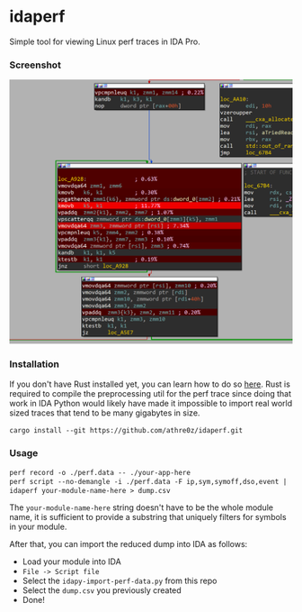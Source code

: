 idaperf
=======

Simple tool for viewing Linux perf traces in IDA Pro.

### Screenshot
![Screenshot][screenshot]

### Installation

If you don't have Rust installed yet, you can learn how to do so [here][rustup].
Rust is required to compile the preprocessing util for the perf trace since
doing that work in IDA Python would likely have made it impossible to import
real world sized traces that tend to be many gigabytes in size.

```shell
cargo install --git https://github.com/athre0z/idaperf.git
```

### Usage

```shell
perf record -o ./perf.data -- ./your-app-here
perf script --no-demangle -i ./perf.data -F ip,sym,symoff,dso,event | idaperf your-module-name-here > dump.csv
```

The `your-module-name-here` string doesn't have to be the whole module name,
it is sufficient to provide a substring that uniquely filters for symbols
in your module.

After that, you can import the reduced dump into IDA as follows:
- Load your module into IDA
- `File -> Script file`
- Select the `idapy-import-perf-data.py` from this repo
- Select the `dump.csv` you previously created
- Done!

[screenshot]: ./assets/screenshot.png
[rustup]: https://www.rust-lang.org/tools/install